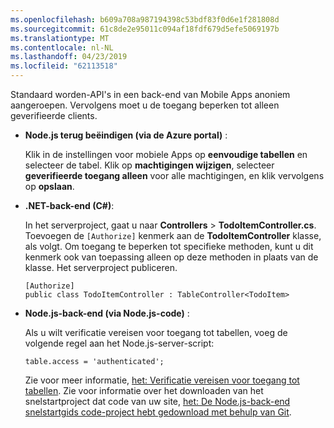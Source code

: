 ```yaml
---
ms.openlocfilehash: b609a708a987194398c53bdf83f0d6e1f281808d
ms.sourcegitcommit: 61c8de2e95011c094af18fdf679d5efe5069197b
ms.translationtype: MT
ms.contentlocale: nl-NL
ms.lasthandoff: 04/23/2019
ms.locfileid: "62113518"
---
```

Standaard worden-API's in een back-end van Mobile Apps anoniem aangeroepen. Vervolgens moet u de toegang beperken tot alleen geverifieerde clients.  

* **Node.js terug beëindigen (via de Azure portal)** :  

    Klik in de instellingen voor mobiele Apps op **eenvoudige tabellen** en selecteer de tabel. Klik op **machtigingen wijzigen**, selecteer **geverifieerde toegang alleen** voor alle machtigingen, en klik vervolgens op **opslaan**.
* **.NET-back-end (C#)**:  

    In het serverproject, gaat u naar **Controllers** > **TodoItemController.cs**. Toevoegen de `[Authorize]` kenmerk aan de **TodoItemController** klasse, als volgt. Om toegang te beperken tot specifieke methoden, kunt u dit kenmerk ook van toepassing alleen op deze methoden in plaats van de klasse. Het serverproject publiceren.

    ```
    [Authorize]
    public class TodoItemController : TableController<TodoItem>
    ```

* **Node.js-back-end (via Node.js-code)** :  

    Als u wilt verificatie vereisen voor toegang tot tabellen, voeg de volgende regel aan het Node.js-server-script:

    ```
    table.access = 'authenticated';
    ```

    Zie voor meer informatie, [het: Verificatie vereisen voor toegang tot tabellen](../articles/app-service-mobile/app-service-mobile-node-backend-how-to-use-server-sdk.md#howto-tables-auth). Zie voor informatie over het downloaden van het snelstartproject dat code van uw site, [het: De Node.js-back-end snelstartgids code-project hebt gedownload met behulp van Git](../articles/app-service-mobile/app-service-mobile-node-backend-how-to-use-server-sdk.md#download-quickstart).